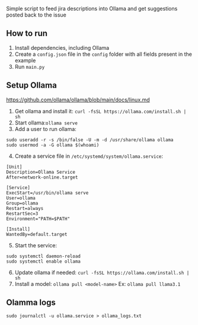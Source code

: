 Simple script to feed jira descriptions into Ollama and get suggestions posted back to the issue

## How to run
1. Install dependencies, including Ollama
2. Create a `config.json` file in the `config` folder with all fields present in the example
3. Run `main.py` 

## Setup Ollama
https://github.com/ollama/ollama/blob/main/docs/linux.md 
1. Get ollama and install it: `curl -fsSL https://ollama.com/install.sh | sh`
2. Start ollama:`ollama serve`
3. Add a user to run ollama: 
```
sudo useradd -r -s /bin/false -U -m -d /usr/share/ollama ollama
sudo usermod -a -G ollama $(whoami)
```
4. Create a service file in `/etc/systemd/system/ollama.service`:
```
[Unit]
Description=Ollama Service
After=network-online.target

[Service]
ExecStart=/usr/bin/ollama serve
User=ollama
Group=ollama
Restart=always
RestartSec=3
Environment="PATH=$PATH"

[Install]
WantedBy=default.target
```
5. Start the service:
```
sudo systemctl daemon-reload
sudo systemctl enable ollama
```
6. Update ollama if needed: `curl -fsSL https://ollama.com/install.sh | sh`
7. Install a model: `ollama pull <model-name>` Ex: `ollama pull llama3.1`

## Olamma logs
`sudo journalctl -u ollama.service > ollama_logs.txt`
